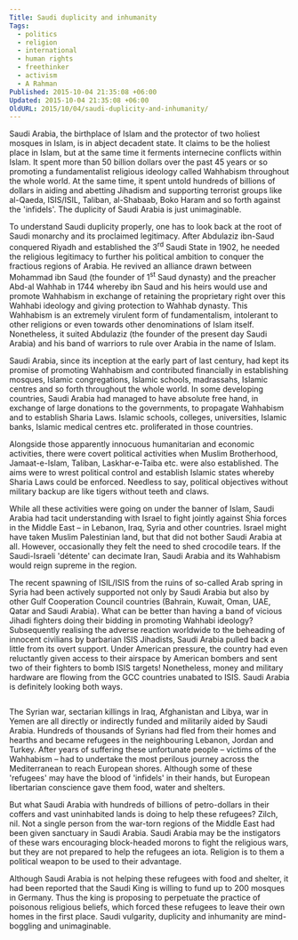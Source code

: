 ```yaml
---
Title: Saudi duplicity and inhumanity
Tags:
  - politics
  - religion
  - international
  - human rights
  - freethinker
  - activism
  - A Rahman
Published: 2015-10-04 21:35:08 +06:00
Updated: 2015-10-04 21:35:08 +06:00
OldURL: 2015/10/04/saudi-duplicity-and-inhumanity/
---
```


Saudi Arabia, the birthplace of Islam and the protector of two holiest mosques in Islam, is in abject decadent state. It claims to be the holiest place in Islam, but at the same time it ferments internecine conflicts within Islam. It spent more than 50 billion dollars over the past 45 years or so promoting a fundamentalist religious ideology called Wahhabism throughout the whole world. At the same time, it spent untold hundreds of billions of dollars in aiding and abetting Jihadism and supporting terrorist groups like al-Qaeda, ISIS/ISIL, Taliban, al-Shabaab, Boko Haram and so forth against the 'infidels'. The duplicity of Saudi Arabia is just unimaginable.

To understand Saudi duplicity properly, one has to look back at the root of Saudi monarchy and its proclaimed legitimacy. After Abdulaziz ibn-Saud conquered Riyadh and established the 3<sup>rd</sup> Saudi State in 1902, he needed the religious legitimacy to further his political ambition to conquer the fractious regions of Arabia. He revived an alliance drawn between Mohammad ibn Saud (the founder of 1<sup>st</sup> Saud dynasty) and the preacher Abd-al Wahhab in 1744 whereby ibn Saud and his heirs would use and promote Wahhabism in exchange of retaining the proprietary right over this Wahhabi ideology and giving protection to Wahhab dynasty. This Wahhabism is an extremely virulent form of fundamentalism, intolerant to other religions or even towards other denominations of Islam itself. Nonetheless, it suited Abdulaziz (the founder of the present day Saudi Arabia) and his band of warriors to rule over Arabia in the name of Islam.

Saudi Arabia, since its inception at the early part of last century, had kept its promise of promoting Wahhabism and contributed financially in establishing mosques, Islamic congregations, Islamic schools, madrassahs, Islamic centres and so forth throughout the whole world. In some developing countries, Saudi Arabia had managed to have absolute free hand, in exchange of large donations to the governments, to propagate Wahhabism and to establish Sharia Laws. Islamic schools, colleges, universities, Islamic banks, Islamic medical centres etc. proliferated in those countries.

Alongside those apparently innocuous humanitarian and economic activities, there were covert political activities when Muslim Brotherhood, Jamaat-e-Islam, Taliban, Laskhar-e-Taiba etc. were also established. The aims were to wrest political control and establish Islamic states whereby Sharia Laws could be enforced. Needless to say, political objectives without military backup are like tigers without teeth and claws.

While all these activities were going on under the banner of Islam, Saudi Arabia had tacit understanding with Israel to fight jointly against Shia forces in the Middle East – in Lebanon, Iraq, Syria and other countries. Israel might have taken Muslim Palestinian land, but that did not bother Saudi Arabia at all. However, occasionally they felt the need to shed crocodile tears. If the Saudi-Israeli 'détente' can decimate Iran, Saudi Arabia and its Wahhabism would reign supreme in the region.

The recent spawning of ISIL/ISIS from the ruins of so-called Arab spring in Syria had been actively supported not only by Saudi Arabia but also by other Gulf Cooperation Council countries (Bahrain, Kuwait, Oman, UAE, Qatar and Saudi Arabia). What can be better than having a band of vicious Jihadi fighters doing their bidding in promoting Wahhabi ideology? Subsequently realising the adverse reaction worldwide to the beheading of innocent civilians by barbarian ISIS Jihadists, Saudi Arabia pulled back a little from its overt support. Under American pressure, the country had even reluctantly given access to their airspace by American bombers and sent two of their fighters to bomb ISIS targets! Nonetheless, money and military hardware are flowing from the GCC countries unabated to ISIS. Saudi Arabia is definitely looking both ways.

<img src="https://static.guim.co.uk/sys-images/Environment/Pix/pictures/2013/8/30/1377858355809/Syrian-refugees-011.jpg" alt="" />

The Syrian war, sectarian killings in Iraq, Afghanistan and Libya, war in Yemen are all directly or indirectly funded and militarily aided by Saudi Arabia. Hundreds of thousands of Syrians had fled from their homes and hearths and became refugees in the neighbouring Lebanon, Jordan and Turkey. After years of suffering these unfortunate people – victims of the Wahhabism – had to undertake the most perilous journey across the Mediterranean to reach European shores. Although some of these 'refugees' may have the blood of 'infidels' in their hands, but European libertarian conscience gave them food, water and shelters.

But what Saudi Arabia with hundreds of billions of petro-dollars in their coffers and vast uninhabited lands is doing to help these refugees? Zilch, nil. Not a single person from the war-torn regions of the Middle East had been given sanctuary in Saudi Arabia. Saudi Arabia may be the instigators of these wars encouraging block-headed morons to fight the religious wars, but they are not prepared to help the refugees an iota. Religion is to them a political weapon to be used to their advantage.

Although Saudi Arabia is not helping these refugees with food and shelter, it had been reported that the Saudi King is willing to fund up to 200 mosques in Germany. Thus the king is proposing to perpetuate the practice of poisonous religious beliefs, which forced these refugees to leave their own homes in the first place. Saudi vulgarity, duplicity and inhumanity are mind-boggling and unimaginable.
